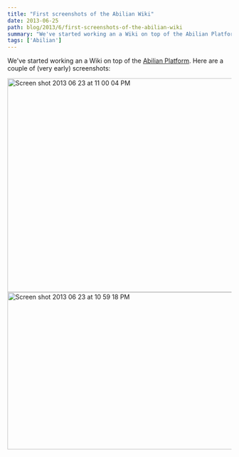 ```yaml
---
title: "First screenshots of the Abilian Wiki"
date: 2013-06-25
path: blog/2013/6/first-screenshots-of-the-abilian-wiki
summary: "We've started working an a Wiki on top of the Abilian Platform."
tags: ['Abilian']
---
```


We've started working an a Wiki on top of the [Abilian Platform](http://abilian.com/). Here are a couple of (very early) screenshots:

<img src="http://fermigier.com/images/1372149691.73-Screen%20shot%202013-06-23%20at%2011.00.04%20PM.png" alt="Screen shot 2013 06 23 at 11 00 04 PM" title="Screen shot 2013-06-23 at 11.00.04 PM.png" border="0" width="600" height="480" />

<img src="http://fermigier.com/images/1372149695.6-Screen%20shot%202013-06-23%20at%2010.59.18%20PM.png" alt="Screen shot 2013 06 23 at 10 59 18 PM" title="Screen shot 2013-06-23 at 10.59.18 PM.png" border="0" width="600" height="353" />